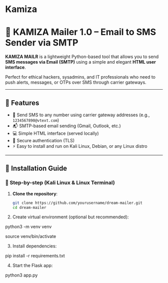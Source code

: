 # Kamiza
# 🌙 KAMIZA Mailer 1.0 – Email to SMS Sender via SMTP

**KAMIZA MAILR** is a lightweight Python-based tool that allows you to send **SMS messages via Email (SMTP)** using a simple and elegant **HTML user interface**.

Perfect for ethical hackers, sysadmins, and IT professionals who need to push alerts, messages, or OTPs over SMS through carrier gateways.

---

## 🔧 Features

- 📨 Send SMS to any number using carrier gateway addresses (e.g., `1234567890@vtext.com`)
- 📬 SMTP-based email sending (Gmail, Outlook, etc.)
- 💻 Simple HTML interface (served locally)
- 🔐 Secure authentication (TLS)
- ⚡ Easy to install and run on Kali Linux, Debian, or any Linux distro

---

## 🚀 Installation Guide

### 🔁 Step-by-step (Kali Linux & Linux Terminal)

1. **Clone the repository**:
   ```bash
   git clone https://github.com/yourusername/dream-mailer.git
   cd dream-mailer
   
2. Create virtual environment (optional but recommended):

python3 -m venv venv

source venv/bin/activate

3. Install dependencies:

 pip install -r requirements.txt

 4. Start the Flask app:

python3 app.py





